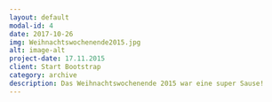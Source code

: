 ```yaml
---
layout: default
modal-id: 4
date: 2017-10-26
img: Weihnachtswochenende2015.jpg
alt: image-alt
project-date: 17.11.2015
client: Start Bootstrap
category: archive
description: Das Weihnachtswochenende 2015 war eine super Sause!
---
```


